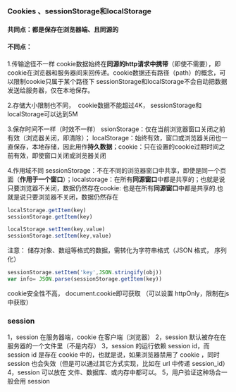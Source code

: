 ### Cookies 、sessionStorage和localStorage
#### 共同点：都是保存在浏览器端、且同源的
#### 不同点：
 1.传输途径不一样
   cookie数据始终在**同源的http请求中携带**（即使不需要），即cookie在浏览器和服务器间来回传递。
​    cookie数据还有路径（path）的概念，可以限制cookie只属于某个路径下
​    sessionStorage和localStorage不会自动把数据发送给服务器，仅在本地保存。

2.存储大小限制也不同，
​    cookie数据不能超过4K，
​    sessionStorage和localStorage可以达到5M

3.保存时间不一样（时效不一样）
​    ssionStorage：仅在当前浏览器窗口关闭之前有效（浏览器关闭，即清除）；
​    localStorage：始终有效，窗口或浏览器关闭也一直保存，本地存储，因此用作**持久数据**；
​    cookie：只在设置的cookie过期时间之前有效，即使窗口关闭或浏览器关闭

4.作用域不同
​    sessionStorage：不在不同的浏览器窗口中共享，即使是同一个页面（**作用于一个窗口**）；
​    localstorage：在所有**同源窗口**中都是共享的；也就是说只要浏览器不关闭，数据仍然存在
​    cookie: 也是在所有**同源窗口**中都是共享的.也就是说只要浏览器不关闭，数据仍然存在

```js
localStorage.getItem(key)
sessionStorage.getItem(key)
```

```js
localStorage.setItem(key,value)
sessionStorage.setItem(key,value)
```

注意： 储存对象、数组等格式的数据，需转化为字符串格式（JSON 格式， 序列化）

```js
sessionStorage.setItem('key',JSON.stringify(obj))
var info= JSON.parse(sessionStorage.getItem(key))
```





 cookie安全性不高， document.cookie即可获取  （可以设置 httpOnly，限制在js 中获取）

### session

 1，session 在服务器端，cookie 在客户端（浏览器）
 2，session 默认被存在在服务器的一个文件里（不是内存）
 3，session 的运行依赖 session id，而 session id 是存在 cookie 中的，也就是说，如果浏览器禁用了 cookie ，同时 session 也会失效（但是可以通过其它方式实现，比如在 url 中传递 session_id）
 4，session 可以放在 文件、数据库、或内存中都可以。
 5，用户验证这种场合一般会用 session 



